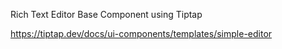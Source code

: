 Rich Text Editor Base Component using Tiptap

https://tiptap.dev/docs/ui-components/templates/simple-editor
